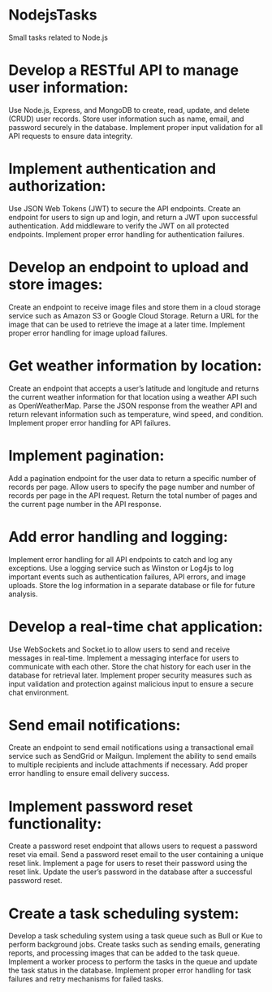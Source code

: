 # NodejsTasks
Small tasks related to Node.js
# Develop a RESTful API to manage user information:
Use Node.js, Express, and MongoDB to create, read, update, and delete (CRUD) user records.
Store user information such as name, email, and password securely in the database.
Implement proper input validation for all API requests to ensure data integrity.
# Implement authentication and authorization:
Use JSON Web Tokens (JWT) to secure the API endpoints.
Create an endpoint for users to sign up and login, and return a JWT upon successful authentication.
Add middleware to verify the JWT on all protected endpoints.
Implement proper error handling for authentication failures.
# Develop an endpoint to upload and store images:
Create an endpoint to receive image files and store them in a cloud storage service such as Amazon S3 or Google Cloud Storage.
Return a URL for the image that can be used to retrieve the image at a later time.
Implement proper error handling for image upload failures.
# Get weather information by location:
Create an endpoint that accepts a user’s latitude and longitude and returns the current weather information for that location using a weather API such as OpenWeatherMap.
Parse the JSON response from the weather API and return relevant information such as temperature, wind speed, and condition.
Implement proper error handling for API failures.
# Implement pagination:
Add a pagination endpoint for the user data to return a specific number of records per page.
Allow users to specify the page number and number of records per page in the API request.
Return the total number of pages and the current page number in the API response.
# Add error handling and logging:
Implement error handling for all API endpoints to catch and log any exceptions.
Use a logging service such as Winston or Log4js to log important events such as authentication failures, API errors, and image uploads.
Store the log information in a separate database or file for future analysis.
# Develop a real-time chat application:
Use WebSockets and Socket.io to allow users to send and receive messages in real-time.
Implement a messaging interface for users to communicate with each other.
Store the chat history for each user in the database for retrieval later.
Implement proper security measures such as input validation and protection against malicious input to ensure a secure chat environment.
# Send email notifications:
Create an endpoint to send email notifications using a transactional email service such as SendGrid or Mailgun.
Implement the ability to send emails to multiple recipients and include attachments if necessary.
Add proper error handling to ensure email delivery success.
# Implement password reset functionality:
Create a password reset endpoint that allows users to request a password reset via email.
Send a password reset email to the user containing a unique reset link.
Implement a page for users to reset their password using the reset link.
Update the user’s password in the database after a successful password reset.
# Create a task scheduling system:
Develop a task scheduling system using a task queue such as Bull or Kue to perform background jobs.
Create tasks such as sending emails, generating reports, and processing images that can be added to the task queue.
Implement a worker process to perform the tasks in the queue and update the task status in the database.
Implement proper error handling for task failures and retry mechanisms for failed tasks.
